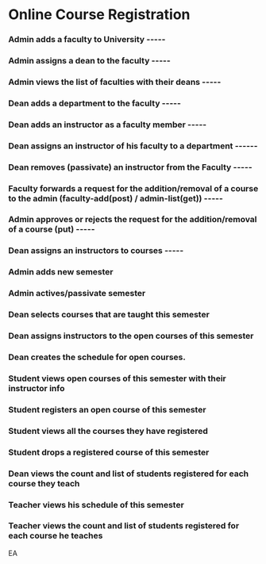 # Online Course Registration

### Admin adds a faculty to University -----
### Admin assigns a dean to the faculty -----
### Admin views the list of faculties with their deans -----
### Dean adds a department to the faculty -----
### Dean adds an instructor as a faculty member -----
### Dean assigns an instructor of his faculty to a department ------
### Dean removes (passivate) an instructor from the Faculty -----
### Faculty forwards a request for the addition/removal of a course to the admin (faculty-add(post) / admin-list(get)) -----
### Admin approves or rejects the request for the addition/removal of a course (put) -----
### Dean assigns an instructors to courses -----
### Admin adds new semester
### Admin actives/passivate semester
### Dean selects courses that are taught this semester 
### Dean assigns instructors to the open courses of this semester
### Dean creates the schedule for open courses.
### Student views open courses of this semester with their instructor info
### Student registers an open course of this semester
### Student views all the courses they have registered
### Student drops a registered course of this semester
### Dean views the count and list of students registered for each course they teach
### Teacher views his schedule of this semester
### Teacher views the count and list of students registered for each course he teaches

EA

